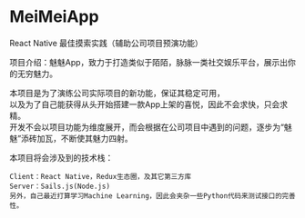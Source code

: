 # MeiMeiApp
React Native 最佳摸索实践（辅助公司项目预演功能）

项目介绍：魅魅App，致力于打造类似于陌陌，脉脉一类社交娱乐平台，展示出你的无穷魅力。

本项目是为了演练公司实际项目的新功能，保证其稳定可用，  
以及为了自己能获得从头开始搭建一款App上架的喜悦，因此不会求快，只会求精。  
开发不会以项目功能为维度展开，而会根据在公司项目中遇到的问题，逐步为“魅魅”添砖加瓦，不断使其魅力四射。

本项目将会涉及到的技术栈：
```
Client：React Native，Redux生态圈，及其它第三方库
Server：Sails.js(Node.js)
另外，自己最近打算学习Machine Learning，因此会夹杂一些Python代码来测试接口的完善性。
```
